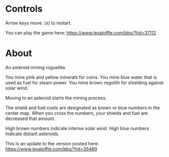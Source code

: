 # Controls #

Arrow keys move.
(x) to restart.

You can play the game here: https://www.lexaloffle.com/bbs/?tid=37112

# About #

An asteroid mining roguelike.

You mine pink and yellow minerals for coins.
You mine blue water that is used as fuel for steam power.
You mine brown regolith for shielding against solar wind.

Moving to an asteroid starts the mining process.

The shield and fuel costs are designated as brown or blue numbers in the center map.  When you cross the numbers, your shields and fuel are decreased that amount.

High brown numbers indicate intense solar wind.  High blue numbers indicate distant asteroids.

This is an update to the version posted here:  https://www.lexaloffle.com/bbs/?tid=35489 
